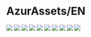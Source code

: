 # AzurAssets/EN
![](https://img.shields.io/badge/EN-9.1.274-blue?style=flat-square)
![](https://img.shields.io/badge/CV-631-blue?style=flat-square)
![](https://img.shields.io/badge/L2D-707-blue?style=flat-square)
![](https://img.shields.io/badge/PIC-24-blue?style=flat-square)
![](https://img.shields.io/badge/BGM-26-blue?style=flat-square)
![](https://img.shields.io/badge/CIPHER-59-blue?style=flat-square)
![](https://img.shields.io/badge/MANGA-88-blue?style=flat-square)
![](https://img.shields.io/badge/PAINTING-351-blue?style=flat-square)
![](https://img.shields.io/badge/DORM-148-blue?style=flat-square)
![](https://img.shields.io/badge/MAP-1-blue?style=flat-square)